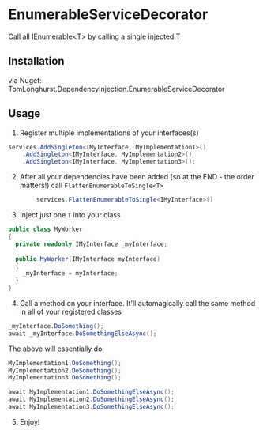 # EnumerableServiceDecorator
Call all IEnumerable&lt;T> by calling a single injected T

## Installation
via Nuget: TomLonghurst.DependencyInjection.EnumerableServiceDecorator

## Usage

1. Register multiple implementations of your interfaces(s)

```csharp
services.AddSingleton<IMyInterface, MyImplementation1>()
    .AddSingleton<IMyInterface, MyImplementation2>()
    .AddSingleton<IMyInterface, MyImplementation3>();
```

2. After all your dependencies have been added (so at the END - the order matters!) call `FlattenEnumerableToSingle<T>`

```csharp
        services.FlattenEnumerableToSingle<IMyInterface>()
```

3. Inject just one `T` into your class

```csharp
public class MyWorker
{
  private readonly IMyInterface _myInterface;
  
  public MyWorker(IMyInterface myInterface)
  {
    _myInterface = myInterface;
  }
}
```

4. Call a method on your interface. It'll automagically call the same method in all of your registered classes

```csharp
_myInterface.DoSomething();
await _myInterface.DoSomethingElseAsync();
```

The above will essentially do:
```csharp
MyImplementation1.DoSomething();
MyImplementation2.DoSomething();
MyImplementation3.DoSomething();

await MyImplementation1.DoSomethingElseAsync();
await MyImplementation2.DoSomethingElseAsync();
await MyImplementation3.DoSomethingElseAsync();
```

5. Enjoy!
